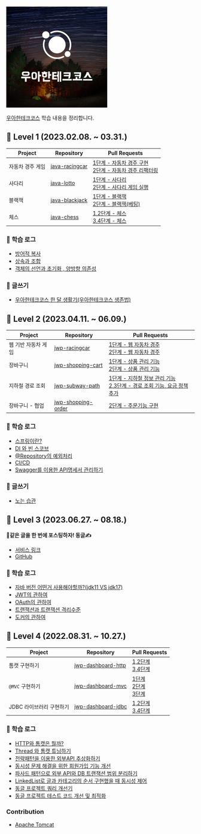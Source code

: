 ![img.png](img.png)

[우아한테크코스](https://www.woowacourse.io/) 학습 내용을 정리합니다.

## 🐣 Level 1 (2023.02.08. ~ 03.31.)
| Project   |Repository| Pull Requests                                                                                                                                            |
|-----------|-|----------------------------------------------------------------------------------------------------------------------------------------------------------|
| 자동차 경주 게임 |[java-racingcar](https://github.com/woowacourse/java-racingcar)| [1단계 - 자동차 경주 구현](https://github.com/woowacourse/java-racingcar/pull/523)</br>[2단계 - 자동차 경주 리팩터링](https://github.com/woowacourse/java-racingcar/pull/597) |
| 사다리       |[java-lotto](https://github.com/woowacourse/java-ladder)| [1단계 - 사다리 ](https://github.com/woowacourse/java-ladder/pull/104)</br>[2단계 - 사다리 게임 실행](https://github.com/woowacourse/java-ladder/pull/221)             |
| 블랙잭       |[java-blackjack](https://github.com/woowacourse/java-blackjack)| [1단계 - 블랙잭](https://github.com/woowacourse/java-blackjack/pull/413)</br>[2단계 - 블랙잭(베팅)](https://github.com/woowacourse/java-blackjack/pull/532)          |
| 체스        |[java-chess](https://github.com/woowacourse/java-chess)| [1,2단계 - 체스](https://github.com/woowacourse/java-chess/pull/483)</br>[3,4단계 - 체스](https://github.com/woowacourse/java-chess/pull/550)                    |

### 📔 학습 로그
- [방어적 복사](https://jeoninpyo726.tistory.com/16)
- [상속과 조합](https://jeoninpyo726.tistory.com/17)
- [객체의 선언과 초기화 , 양방향 의존성](https://jeoninpyo726.tistory.com/19)

### 📝 글쓰기
- [우아한테크코스 한 달 생활기(우아한테크코스 생존법)](https://jeoninpyo726.tistory.com/18)

## 🐥 Level 2 (2023.04.11. ~ 06.09.)
| Project     | Repository                                                             | Pull Requests                                                                                                                                                          |
|-------------|------------------------------------------------------------------------|------------------------------------------------------------------------------------------------------------------------------------------------------------------------|
| 웹 기반 자동차 게임 | [jwp-racingcar](https://github.com/woowacourse/jwp-racingcar)          | [1단계 - 웹 자동차 경주](https://github.com/woowacourse/jwp-racingcar/pull/21)</br>[2단계 - 웹 자동차 경주](https://github.com/woowacourse/jwp-racingcar/pull/140)                     |
| 장바구니        | [jwp-shopping-cart](https://github.com/woowacourse/jwp-shopping-cart)  | [1단계 - 상품 관리 기능](https://github.com/woowacourse/jwp-shopping-cart/pull/194)</br>[2단계 - 상품 관리 기능](https://github.com/woowacourse/jwp-shopping-cart/pull/293)            |
| 지하철 경로 조회   | [jwp-subway-path](https://github.com/woowacourse/jwp-subway-path)      | [1단계 - 지하철 정보 관리 기능](https://github.com/woowacourse/jwp-subway-path/pull/73)</br>[2,3단계 - 경로 조회 기능, 요금 정책 추가](https://github.com/woowacourse/jwp-subway-path/pull/163) |
| 장바구니 - 협업   | [jwp-shopping-order](https://github.com/woowacourse/jwp-shopping-order) | [2단계 - 주문기능 구현](https://github.com/woowacourse/jwp-shopping-order/pull/60)             |

### 📗 학습 로그
- [스프링이란?](https://jeoninpyo726.tistory.com/20)
- [DI 와 빈 스코브](https://jeoninpyo726.tistory.com/21)
- [@Repository의 예외처리](https://jeoninpyo726.tistory.com/22)
- [CI/CD](https://jeoninpyo726.tistory.com/24)
- [Swagger를 이용한 API명세서 관리하기](https://jeoninpyo726.tistory.com/25)

### 📝 글쓰기
- [노는 습관](https://jeoninpyo726.tistory.com/23)

## 🐓 Level 3 (2023.06.27. ~ 08.18.)
**📝같은 글을 한 번에 포스팅하자!  동글✍️**
- [서비스 링크](https://donggle.blog)
- [GitHub](https://github.com/woowacourse-teams/2023-dong-gle)

### 📕 학습 로그
- [자바 버전 어떤거 사용해야할까?(jdk11 VS jdk17)](https://jeoninpyo726.tistory.com/62)
- [JWT의 관하여](https://jeoninpyo726.tistory.com/70)
- [OAuth의 관하여](https://jeoninpyo726.tistory.com/72)
- [트랜잭션과 트랜잭션 격리수준](https://jeoninpyo726.tistory.com/75)
- [도커의 관하여](https://jeoninpyo726.tistory.com/76)

## 🦖 Level 4 (2022.08.31. ~ 10.27.)

|Project|Repository| Pull Requests                                                                                                                                                                                                                                                           |
|-|-|-------------------------------------------------------------------------------------------------------------------------------------------------------------------------------------------------------------------------------------------------------------------------|
|톰캣 구현하기|[jwp-dashboard-http](https://github.com/woowacourse/jwp-dashboard-http)| [1,2단계](https://github.com/woowacourse/jwp-dashboard-http/pull/377)</br>[3,4단계](https://github.com/woowacourse/jwp-dashboard-http/pull/427)                                                                                                                             |
|`@MVC` 구현하기|[jwp-dashboard-mvc](https://github.com/woowacourse/jwp-dashboard-mvc)| [1단계](https://github.com/woowacourse/jwp-dashboard-mvc/pull/337)</br>[2단계](https://github.com/woowacourse/jwp-dashboard-mvc/pull/493)</br>[3단계](https://github.com/woowacourse/jwp-dashboard-mvc/pull/536)                                                              |
|JDBC 라이브러리 구현하기|[jwp-dashboard-jdbc](https://github.com/woowacourse/jwp-dashboard-jdbc)| [1,2단계](https://github.com/woowacourse/jwp-dashboard-jdbc/pull/370)</br>[3,4단계](https://github.com/woowacourse/jwp-dashboard-jdbc/pull/522)                                                                                                                             |

### 📓 학습 로그
- [HTTP와 톰캣은 뭘까?](https://jeoninpyo726.tistory.com/81)
- [Thread 와 톰캣 튜닝하기](https://jeoninpyo726.tistory.com/82)
- [전략패턴을 이용한 외부API 추상화하기](https://jeoninpyo726.tistory.com/83)
- [동시성 문제 해결을 위한 회원가입 기능 개선](https://jeoninpyo726.tistory.com/84)
- [파사드 패턴으로 외부 API와 DB 트랜잭션 범위 분리하기](https://jeoninpyo726.tistory.com/85)
- [LinkedList로 글과 카테고리의 순서 구현했을 때 동시성 제어](https://jeoninpyo726.tistory.com/86)
- [동글 프로젝트 쿼리 개선기](https://jeoninpyo726.tistory.com/94)
- [동글 프로젝트 테스트 코드 개선 및 최적화](https://jeoninpyo726.tistory.com/98)

### Contribution
- [Apache Tomcat](https://github.com/apache/tomcat/pull/655)